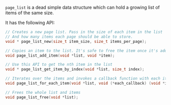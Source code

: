 `page_list` is a dead simple data structure which
can hold a growing list of items of the same size.

It has the following API:


```c
// Creates a new page list. Pass in the size of each item in the list
// And how many items each page should be able to store.
void * page_list_new(size_t item_size, size_t items_per_page);

// Copies an item to the list. It's safe to free the item once it's added to the list
void page_list_add_item(void *list, void *item);

// Use this API to get the nth item in the list
void * page_list_get_item_by_index(void *list, size_t index);

// Iterates over the items and invokes a callback function with each item
void page_list_for_each_item(void *list, void (*each_callback) (void *item));

// Frees the whole list and items
void page_list_free(void *list);
```
